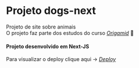 # Projeto dogs-next
Projeto de site sobre animais  </br>
O projeto faz parte dos estudos do curso  _[Origamid](https://www.origamid.com/)_ :wolf: </br>

#### Projeto desenvolvido em Next-JS </br>
Para visualizar o deploy clique aqui -> _[Deploy](https://dosg-next-tamires.vercel.app/)_

